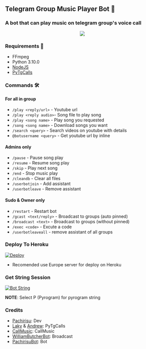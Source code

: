 <h2 align="centre">Telegram Group Music Player Bot  🎵</h2>

### A bot that can play music on telegram group's voice call

<p align="center">
  <img src="https://telegra.ph/file/4d92956ee94763dc48f8a.jpg">
</p>

<h3>Requirements 📝</h3>

- FFmpeg
- Python 3.10.0
- [NodeJS](https://nodesource.com/)
- [PyTgCalls](https://github.com/pytgcalls/pytgcalls)

### Commands 🛠
#### For all in group
- `/play <reply/url>` - Youtube url
- `/play <reply audio>`- Song file to play song
- `/play <song name>` - Play song you requested
- `/song <song name>` - Download songs you want
- `/search <query>` - Search videos on youtube with details
- `@botusername <query>` - Get youtube url by inline

#### Admins only
- `/pause` - Pause song play
- `/resume` - Resume song play
- `/skip` - Play next song
- `/end` - Stop music play
- `/cleandb` - Clear all files
- `/userbotjoin` - Add assistant
- `/userbotleave` - Remove assistant

#### Sudo & Owner only
- `/restart` - Restart bot
- `/gcast <text/reply>` - Broadcast to groups (auto pinned)
- `/broadcast <text>` - Broadcast to groups (without pinned)
- `/exec <code>` - Excute a code
- `/userbotleaveall` - remove assistant of all groups

### Deploy To Heroku</h4>

[![Deploy](https://www.herokucdn.com/deploy/button.svg)](https://heroku.com/deploy?template=https://github.com/ThePachirisu/PachirisuMusic/tree/main)

+ Recomended use Europe server for deploy on Heroku

### Get String Session</h5>

[![Bot String](https://img.shields.io/badge/%F0%9F%A4%96%20-StringBot-blue)](http://t.me/YukkiStringBot)

**NOTE**: Select P (Pyrogram) for pyrogram string

### Credits
- [Pachirisu](https://github.com/ThePachirisu): Dev
- [Laky](https://github.com/Laky-64) & [Andrew](https://github.com/AndrewLaneX): PyTgCalls
- [CallMusic](https://github.com/Callsmusic): CallMusic
- [WilliamButcherBot](https://github.com/TheHamkerCat/WilliamButcherBot): Broadcast 
- [PachirisuBot](https://t.me/PachirisuXbot): Bot
